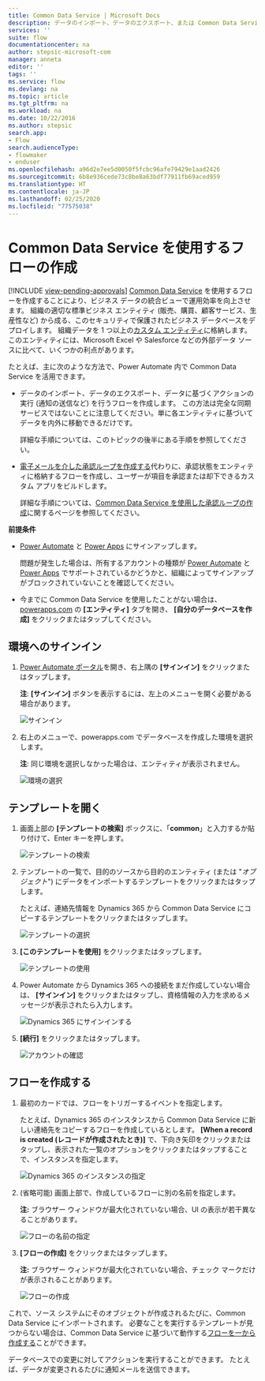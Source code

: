 ```yaml
---
title: Common Data Service | Microsoft Docs
description: データのインポート、データのエクスポート、または Common Data Service を使用した承認を行うフローを作成します。
services: ''
suite: flow
documentationcenter: na
author: stepsic-microsoft-com
manager: anneta
editor: ''
tags: ''
ms.service: flow
ms.devlang: na
ms.topic: article
ms.tgt_pltfrm: na
ms.workload: na
ms.date: 10/22/2016
ms.author: stepsic
search.app:
- Flow
search.audienceType:
- flowmaker
- enduser
ms.openlocfilehash: a96d2e7ee5d0050f5fcbc96afe79429e1aad2426
ms.sourcegitcommit: 6b8e936cede73c8be8a63bdf77911fb69aced959
ms.translationtype: HT
ms.contentlocale: ja-JP
ms.lasthandoff: 02/25/2020
ms.locfileid: "77575038"
---
```

# <a name="create-a-flow-that-uses-the-common-data-service"></a>Common Data Service を使用するフローの作成
[!INCLUDE [view-pending-approvals](includes/cc-rebrand.md)]
[Common Data Service](https://powerapps.microsoft.com/tutorials/data-platform-intro/) を使用するフローを作成することにより、ビジネス データの統合ビューで運用効率を向上させます。 組織の適切な標準ビジネス エンティティ (販売、購買、顧客サービス、生産性など) から成る、このセキュリティで保護されたビジネス データベースをデプロイします。 組織データを 1 つ以上の[カスタム エンティティ](https://powerapps.microsoft.com/tutorials/data-platform-create-entity/)に格納します。このエンティティには、Microsoft Excel や Salesforce などの外部データ ソースに比べて、いくつかの利点があります。

たとえば、主に次のような方法で、Power Automate 内で Common Data Service を活用できます。

* データのインポート、データのエクスポート、データに基づくアクションの実行 (通知の送信など) を行うフローを作成します。 この方法は完全な同期サービスではないことに注意してください。単に各エンティティに基づいてデータを内外に移動できるだけです。
  
    詳細な手順については、このトピックの後半にある手順を参照してください。
* [電子メールを介した承認ループを作成する](wait-for-approvals.md)代わりに、承認状態をエンティティに格納するフローを作成し、ユーザーが項目を承認または却下できるカスタム アプリをビルドします。
  
    詳細な手順については、[Common Data Service を使用した承認ループの作成](common-data-model-approve.md)に関するページを参照してください。

**前提条件**

* [Power Automate](https://flow.microsoft.com) と [Power Apps](https://make.powerapps.com) にサインアップします。
  
    問題が発生した場合は、所有するアカウントの種類が [Power Automate](sign-up-sign-in.md) と [Power Apps](https://powerapps.microsoft.com/tutorials/signup-for-powerapps/) でサポートされているかどうかと、組織によってサインアップがブロックされていないことを確認してください。
* 今までに Common Data Service を使用したことがない場合は、[powerapps.com](https://web.powerapps.com/#/entities) の **[エンティティ]** タブを開き、 **[自分のデータベースを作成]** をクリックまたはタップしてください。

## <a name="sign-in-to-your-environment"></a>環境へのサインイン
1. [Power Automate ポータル](https://flow.microsoft.com)を開き、右上隅の **[サインイン]** をクリックまたはタップします。
   
    **注**: **[サインイン]** ボタンを表示するには、左上のメニューを開く必要がある場合があります。
   
    ![サインイン](./media/common-data-model-intro/signin-flow.png)
2. 右上のメニューで、powerapps.com でデータベースを作成した環境を選択します。
   
    **注**: 同じ環境を選択しなかった場合は、エンティティが表示されません。
   
    ![環境の選択](./media/common-data-model-intro/select-environment.png)

## <a name="open-a-template"></a>テンプレートを開く
1. 画面上部の **[テンプレートの検索]** ボックスに、「**common**」と入力するか貼り付けて、Enter キーを押します。
   
    ![テンプレートの検索](./media/common-data-model-intro/template-search.png)
2. テンプレートの一覧で、目的のソースから目的のエンティティ (または "*オブジェクト*") にデータをインポートするテンプレートをクリックまたはタップします。
   
    たとえば、連絡先情報を Dynamics 365 から Common Data Service にコピーするテンプレートをクリックまたはタップします。
   
    ![テンプレートの選択](./media/common-data-model-intro/choose-template.png)
3. **[このテンプレートを使用]** をクリックまたはタップします。
   
    ![テンプレートの使用](./media/common-data-model-intro/use-template.png)
4. Power Automate から Dynamics 365 への接続をまだ作成していない場合は、 **[サインイン]** をクリックまたはタップし、資格情報の入力を求めるメッセージが表示されたら入力します。
   
    ![Dynamics 365 にサインインする](./media/common-data-model-intro/dynamics-signin.png)
5. **[続行]** をクリックまたはタップします。
   
    ![アカウントの確認](./media/common-data-model-intro/confirm-accounts.png)

## <a name="build-your-flow"></a>フローを作成する
1. 最初のカードでは、フローをトリガーするイベントを指定します。
   
    たとえば、Dynamics 365 のインスタンスから Common Data Service に新しい連絡先をコピーするフローを作成しているとします。 **[When a record is created (レコードが作成されたとき)]** で、下向き矢印をクリックまたはタップし、表示された一覧のオプションをクリックまたはタップすることで、インスタンスを指定します。
   
    ![Dynamics 365 のインスタンスの指定](./media/common-data-model-intro/specify-instance.png)
2. (省略可能) 画面上部で、作成しているフローに別の名前を指定します。
   
    **注:** ブラウザー ウィンドウが最大化されていない場合、UI の表示が若干異なることがあります。
   
    ![フローの名前の指定](./media/common-data-model-intro/name-flow.png)
3. **[フローの作成]** をクリックまたはタップします。
   
    **注:** ブラウザー ウィンドウが最大化されていない場合、チェック マークだけが表示されることがあります。
   
    ![フローの作成](./media/common-data-model-intro/create-flow.png)

これで、ソース システムにそのオブジェクトが作成されるたびに、Common Data Service にインポートされます。 必要なことを実行するテンプレートが見つからない場合は、Common Data Service に基づいて動作する[フローを一から作成する](get-started-logic-flow.md)ことができます。

データベースでの変更に対してアクションを実行することができます。 たとえば、データが変更されるたびに通知メールを送信できます。

